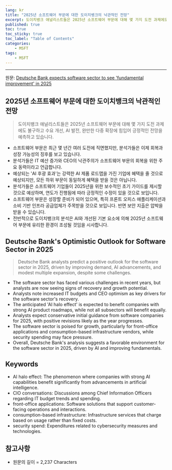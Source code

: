 ```yaml
---
lang: kr
title: "2025년 소프트웨어 부문에 대한 도이치뱅크의 낙관적인 전망"
excerpt: 도이치뱅크 애널리스트들은 2025년 소프트웨어 부문에 대해 몇 가지 도전 과제에도 불구하고 수요 개선, AI 발전, 완만한 다중 확장에 힘입어 긍정적인 전망을 예측하고 있습니다.
published: true
toc: true
toc_sticky: true
toc_label: "Table of Contents"
categories:
    - MSFT
tags:
    - MSFT
---
```


---

  원문: [Deutsche Bank expects software sector to see 'fundamental improvement' in 2025](https://www.investing.com/news/stock-market-news/deutsche-bank-expects-software-sector-to-see-fundamental-improvement-in-2025-3802791)

## 2025년 소프트웨어 부문에 대한 도이치뱅크의 낙관적인 전망

> 도이치뱅크 애널리스트들은 2025년 소프트웨어 부문에 대해 몇 가지 도전 과제에도 불구하고 수요 개선, AI 발전, 완만한 다중 확장에 힘입어 긍정적인 전망을 예측하고 있습니다.


- 소프트웨어 부문은 최근 몇 년간 여러 도전에 직면했지만, 분석가들은 이제 회복과 성장 가능성의 징후를 보고 있습니다.
- 분석가들은 IT 예산 증가와 CEO의 낙관주의가 소프트웨어 부문의 회복을 위한 주요 동력이라고 언급합니다.
- 예상되는 'AI 후광 효과'는 강력한 AI 제품 로드맵을 가진 기업에 혜택을 줄 것으로 예상되지만, 모든 하위 부문이 동일하게 혜택을 받을 것은 아닙니다.
- 분석가들은 소프트웨어 기업들이 2025년을 위한 보수적인 초기 가이드를 제시할 것으로 예상하며, 연도가 진행됨에 따라 긍정적인 수정이 있을 것으로 보입니다.
- 소프트웨어 부문은 성장할 준비가 되어 있으며, 특히 프론트 오피스 애플리케이션과 소비 기반 인프라 공급업체가 주목받을 것으로 보입니다. 반면 보안 지출은 압박을 받을 수 있습니다.
- 전반적으로 도이치뱅크의 분석은 AI와 개선된 기본 요소에 의해 2025년 소프트웨어 부문에 유리한 환경이 조성될 것임을 시사합니다.

## Deutsche Bank's Optimistic Outlook for Software Sector in 2025

> Deutsche Bank analysts predict a positive outlook for the software sector in 2025, driven by improving demand, AI advancements, and modest multiple expansion, despite some challenges.


- The software sector has faced various challenges in recent years, but analysts are now seeing signs of recovery and growth potential.
- Analysts note increased IT budgets and CEO optimism as key drivers for the software sector's recovery.
- The anticipated 'AI halo effect' is expected to benefit companies with strong AI product roadmaps, while not all subsectors will benefit equally.
- Analysts expect conservative initial guidance from software companies for 2025, with positive revisions likely as the year progresses.
- The software sector is poised for growth, particularly for front-office applications and consumption-based infrastructure vendors, while security spending may face pressure.
- Overall, Deutsche Bank's analysis suggests a favorable environment for the software sector in 2025, driven by AI and improving fundamentals.

## Keywords

- AI halo effect: The phenomenon where companies with strong AI capabilities benefit significantly from advancements in artificial intelligence.
- CIO conversations: Discussions among Chief Information Officers regarding IT budget trends and spending.
- front-office applications: Software solutions that support customer-facing operations and interactions.
- consumption-based infrastructure: Infrastructure services that charge based on usage rather than fixed costs.
- security spend: Expenditures related to cybersecurity measures and technologies.

## 참고사항

- 원문의 길이 = 2,237 Characters

